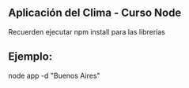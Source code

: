 ## Aplicación del Clima  - Curso Node

Recuerden ejecutar npm install para las librerías 

## Ejemplo:

node app -d "Buenos Aires"